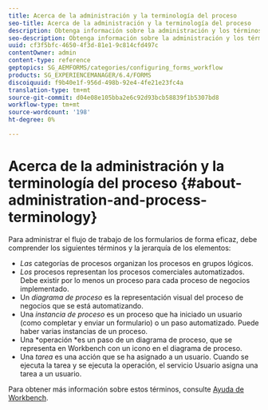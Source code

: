 ```yaml
---
title: Acerca de la administración y la terminología del proceso
seo-title: Acerca de la administración y la terminología del proceso
description: Obtenga información sobre la administración y los términos del proceso, como la instancia del proceso, el diagrama de procesos y la operación.
seo-description: Obtenga información sobre la administración y los términos del proceso, como la instancia del proceso, el diagrama de procesos y la operación.
uuid: cf3f5bfc-4650-4f3d-81e1-9c814cfd497c
contentOwner: admin
content-type: reference
geptopics: SG_AEMFORMS/categories/configuring_forms_workflow
products: SG_EXPERIENCEMANAGER/6.4/FORMS
discoiquuid: f9b40e1f-956d-498b-92e4-4fe21e23fc4a
translation-type: tm+mt
source-git-commit: d04e08e105bba2e6c92d93bcb58839f1b5307bd8
workflow-type: tm+mt
source-wordcount: '198'
ht-degree: 0%

---
```



# Acerca de la administración y la terminología del proceso {#about-administration-and-process-terminology}

Para administrar el flujo de trabajo de los formularios de forma eficaz, debe comprender los siguientes términos y la jerarquía de los elementos:

* *Las* categorías de procesos organizan los procesos en grupos lógicos.
* *Los* procesos representan los procesos comerciales automatizados. Debe existir por lo menos un proceso para cada proceso de negocios implementado.
* Un *diagrama de proceso* es la representación visual del proceso de negocios que se está automatizando.
* Una *instancia de proceso* es un proceso que ha iniciado un usuario (como completar y enviar un formulario) o un paso automatizado. Puede haber varias instancias de un proceso.
* Una *operación *es un paso de un diagrama de proceso, que se representa en Workbench con un icono en el diagrama de proceso.
* Una *tarea* es una acción que se ha asignado a un usuario. Cuando se ejecuta la tarea y se ejecuta la operación, el servicio Usuario asigna una tarea a un usuario.

Para obtener más información sobre estos términos, consulte [Ayuda de Workbench](https://www.adobe.com/go/learn_aemforms_workbench_63).
